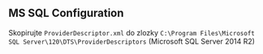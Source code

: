 ## MS SQL Configuration

Skopirujte `ProviderDescriptor.xml` do zlozky `C:\Program Files\Microsoft SQL Server\120\DTS\ProviderDescriptors` (Microsoft SQL Server 2014 R2)
